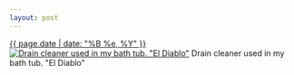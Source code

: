```yaml
---
layout: post
---
```


<p>
  <time><a href="/445">{{ page.date | date: "%B %e, %Y" }}</a></time>
  <a href="/445"><img src="{{ site.assets_url }}/445-480.jpg" srcset="{{ site.assets_url }}/445-960.jpg 960w, {{ site.assets_url }}/445-720.jpg 720w, {{ site.assets_url }}/445-480.jpg 480w, {{ site.assets_url }}/445-240.jpg 240w" sizes="(min-width: 700px) 50vw, calc(100vw - 2rem)" alt="Drain cleaner used in my bath tub. &quot;El Diablo&quot;" /></a>
  <span>Drain cleaner used in my bath tub. &quot;El Diablo&quot;</span>
</p>
